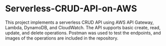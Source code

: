 # Serverless-CRUD-API-on-AWS
This project implements a serverless CRUD API using AWS API Gateway, Lambda, DynamoDB, and CloudWatch. The API supports basic create, read, update, and delete operations. Postman was used to test the endpoints, and images of the operations are included in the repository.
